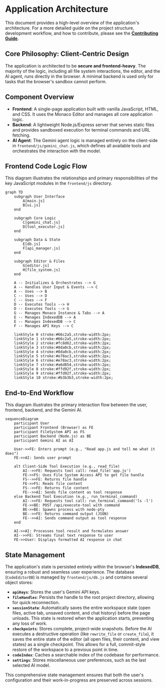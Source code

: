 # Application Architecture

This document provides a high-level overview of the application's architecture. For a more detailed guide on the project structure, development workflow, and how to contribute, please see the **[Contributing Guide](./CONTRIBUTING.md)**.

## Core Philosophy: Client-Centric Design

The application is architected to be **secure and frontend-heavy**. The majority of the logic, including all file system interactions, the editor, and the AI agent, runs directly in the browser. A minimal backend is used only for tasks that the browser's sandbox cannot perform.

## Component Overview

*   **Frontend**: A single-page application built with vanilla JavaScript, HTML, and CSS. It uses the Monaco Editor and manages all core application logic.
*   **Backend**: A lightweight Node.js/Express server that serves static files and provides sandboxed execution for terminal commands and URL fetching.
*   **AI Agent**: The Gemini agent logic is managed entirely on the client-side in `frontend/js/gemini_chat.js`, which defines all available tools and orchestrates the interaction with the model.

## Frontend Code Logic Flow

This diagram illustrates the relationships and primary responsibilities of the key JavaScript modules in the `frontend/js` directory.

```mermaid
graph TD
    subgraph User Interface
        A[main.js]
        B[ui.js]
    end

    subgraph Core Logic
        C[gemini_chat.js]
        D[tool_executor.js]
    end

    subgraph Data & State
        E[db.js]
        F[api_manager.js]
    end

    subgraph Editor & Files
        G[editor.js]
        H[file_system.js]
    end

    A -- Initializes & Orchestrates --> G
    A -- Handles User Input & Events --> C
    A -- Uses --> B
    C -- Uses --> D
    C -- Uses --> F
    D -- Executes Tools --> H
    D -- Executes Tools --> G
    G -- Manages Monaco Instance & Tabs --> A
    E -- Manages IndexedDB --> A
    E -- Manages IndexedDB --> C
    F -- Manages API Keys --> C

    linkStyle 0 stroke:#66c2a5,stroke-width:2px;
    linkStyle 1 stroke:#66c2a5,stroke-width:2px;
    linkStyle 2 stroke:#fc8d62,stroke-width:2px;
    linkStyle 3 stroke:#8da0cb,stroke-width:2px;
    linkStyle 4 stroke:#8da0cb,stroke-width:2px;
    linkStyle 5 stroke:#e78ac3,stroke-width:2px;
    linkStyle 6 stroke:#e78ac3,stroke-width:2px;
    linkStyle 7 stroke:#a6d854,stroke-width:2px;
    linkStyle 8 stroke:#ffd92f,stroke-width:2px;
    linkStyle 9 stroke:#ffd92f,stroke-width:2px;
    linkStyle 10 stroke:#b3b3b3,stroke-width:2px;
```

## End-to-End Workflow

This diagram illustrates the primary interaction flow between the user, frontend, backend, and the Gemini AI.

```mermaid
sequenceDiagram
    participant User
    participant Frontend (Browser) as FE
    participant FileSystem API as FS
    participant Backend (Node.js) as BE
    participant Gemini AI as AI

    User->>FE: Enters prompt (e.g., "Read app.js and tell me what it does")
    FE->>AI: Sends user prompt

    alt Client-Side Tool Execution (e.g., read_file)
        AI-->>FE: Requests tool call: read_file('app.js')
        FE->>FS: Uses File System Access API to get file handle
        FS-->>FE: Returns file handle
        FE->>FS: Reads file content
        FS-->>FE: Returns file content
        FE-->>AI: Sends file content as tool response
    else Backend Tool Execution (e.g., run_terminal_command)
        AI-->>FE: Requests tool call: run_terminal_command('ls -l')
        FE->>BE: POST /api/execute-tool with command
        BE->>BE: Spawns process with node-pty
        BE-->>FE: Returns command output (JSON)
        FE-->>AI: Sends command output as tool response
    end

    AI->>AI: Processes tool result and formulates answer
    AI-->>FE: Streams final text response to user
    FE->>User: Displays formatted AI response in chat
```

## State Management

The application's state is persisted entirely within the browser's **IndexedDB**, ensuring a robust and seamless user experience. The database (`CodeEditorDB`) is managed by `frontend/js/db.js` and contains several object stores:

*   **`apiKeys`**: Stores the user's Gemini API keys.
*   **`fileHandles`**: Persists the handle to the root project directory, allowing for quick reconnection.
*   **`sessionState`**: Automatically saves the entire workspace state (open files, active tab, unsaved content, and chat history) before the page unloads. This state is restored when the application starts, preventing any loss of work.
*   **`checkpoints`**: Stores complete, project-wide snapshots. Before the AI executes a destructive operation (like `rewrite_file` or `create_file`), it saves the entire state of the editor (all open files, their content, and view states) as a single checkpoint. This allows for a full, commit-style restore of the workspace to a previous point in time.
*   **`codeIndex`**: Caches a searchable index of the codebase for performance.
*   **`settings`**: Stores miscellaneous user preferences, such as the last selected AI model.

This comprehensive state management ensures that both the user's configuration and their work-in-progress are preserved across sessions.
